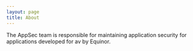 ```yaml
---
layout: page
title: About
---
```


The AppSec team is responsible for maintaining application security for
applications developed for av by Equinor.
